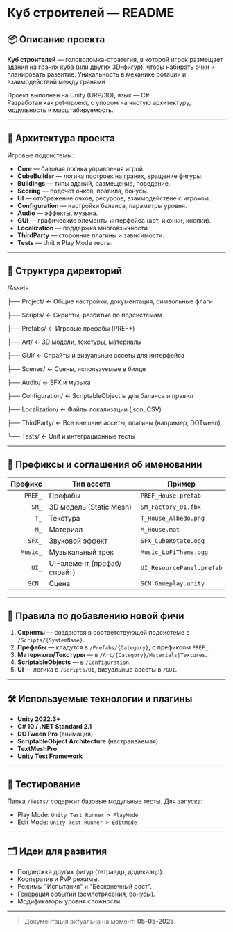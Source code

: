 # Куб строителей — README

## 📦 Описание проекта

**Куб строителей** — головоломка-стратегия, в которой игрок размещает здания на гранях куба (или других 3D-фигур), чтобы набирать очки и планировать развитие. Уникальность в механике ротации и взаимодействий между гранями

Проект выполнен на Unity (URP/3D), язык — C#.  
Разработан как pet-проект, с упором на чистую архитектуру, модульность и масштабируемость.

---

## 🧱 Архитектура проекта

Игровые подсистемы:

- **Core** — базовая логика управления игрой.
- **CubeBuilder** — логика построек на гранях, вращение фигуры.
- **Buildings** — типы зданий, размещение, поведение.
- **Scoring** — подсчёт очков, правила, бонусы.
- **UI** — отображение очков, ресурсов, взаимодействие с игроком.
- **Configuration** — настройки баланса, параметры уровня.
- **Audio** — эффекты, музыка.
- **GUI** — графические элементы интерфейса (арт, иконки, кнопки).
- **Localization** — поддержка многоязычности.
- **ThirdParty** — сторонние плагины и зависимости.
- **Tests** — Unit и Play Mode тесты.

---

## 📂 Структура директорий

/Assets

├── Project/ <- Общие настройки, документация, символьные флаги

├── Scripts/ <- Скрипты, разбитые по подсистемам

├── Prefabs/ <- Игровые префабы (PREF*)

├── Art/ <- 3D модели, текстуры, материалы

├── GUI/ <- Спрайты и визуальные ассеты для интерфейса

├── Scenes/ <- Сцены, используемые в билде

├── Audio/ <- SFX и музыка

├── Configuration/ <- ScriptableObject'ы для баланса и правил

├── Localization/ <- Файлы локализации (json, CSV)

├── ThirdParty/ <- Все внешние ассеты, плагины (например, DOTween)

└── Tests/ <- Unit и интеграционные тесты

---

## 📐 Префиксы и соглашения об именовании

| Префикс | Тип ассета                | Пример                        |
|--------:|---------------------------|-------------------------------|
| `PREF_` | Префабы                   | `PREF_House.prefab`           |
| `SM_`   | 3D модель (Static Mesh)   | `SM_Factory_01.fbx`           |
| `T_`    | Текстура                  | `T_House_Albedo.png`          |
| `M_`    | Материал                  | `M_House.mat`                 |
| `SFX_`  | Звуковой эффект           | `SFX_CubeRotate.ogg`          |
| `Music_`| Музыкальный трек          | `Music_LoFiTheme.ogg`         |
| `UI_`   | UI-элемент (префаб/спрайт)| `UI_ResourcePanel.prefab`     |
| `SCN_`  | Сцена                     | `SCN_Gameplay.unity`          |

---

## 📜 Правила по добавлению новой фичи

1. **Скрипты** — создаются в соответствующей подсистеме в `/Scripts/{SystemName}`.
2. **Префабы** — кладутся в `/Prefabs/{Category}`, с префиксом `PREF_`.
3. **Материалы/Текстуры** — в `/Art/{Category}/Materials|Textures`.
4. **ScriptableObjects** — в `/Configuration`.
5. **UI** — логика в `/Scripts/UI`, визуальные ассеты в `/GUI`.

---

## 🛠 Используемые технологии и плагины

- **Unity 2022.3+**
- **C# 10 / .NET Standard 2.1**
- **DOTween Pro** (анимация)
- **ScriptableObject Architecture** (настраиваемая)
- **TextMeshPro**
- **Unity Test Framework**

---

## 🧪 Тестирование

Папка `/Tests/` содержит базовые модульные тесты. Для запуска:
- Play Mode: `Unity Test Runner > PlayMode`
- Edit Mode: `Unity Test Runner > EditMode`

---

## 🗂 Идеи для развития

- Поддержка других фигур (тетраэдр, додекаэдр).
- Кооператив и PvP режимы.
- Режимы "Испытания" и "Бесконечный рост".
- Генерация событий (землетрясения, бонусы).
- Модификаторы уровня сложности.

---

> Документация актуальна на момент: **05-05-2025**
